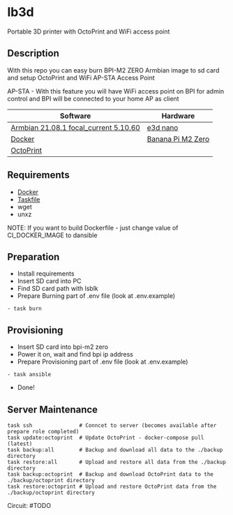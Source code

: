 # lb3d

Portable 3D printer with OctoPrint and WiFi access point 

Description
---
With this repo you can easy burn BPI-M2 ZERO Armbian image to sd card and setup OctoPrint and WiFi AP-STA Access Point

AP-STA - With this feature you will have WiFi access point on BPI for admin control and BPI will be connected to your home AP as client


| Software | Hardware |
|----------|----------|
| [Armbian 21.08.1 focal_current 5.10.60](https://imola.armbian.com/archive/bananapim2zero/archive/) | [e3d nano](https://www.easythreed.com/en/h-col-1203.html) |
| [Docker](https://www.docker.com/) | [Banana Pi M2 Zero](https://wiki.banana-pi.org/Banana_Pi_BPI-M2_ZERO) |
| [OctoPrint](https://octoprint.org) ||

Requirements
---
- [Docker](https://docs.docker.com/get-docker)
- [Taskfile](https://taskfile.dev/installation)
- wget
- unxz

NOTE: If you want to build Dockerfile - just change value of CI_DOCKER_IMAGE to dansible

Preparation
---
- Install requirements
- Insert SD card into PC
- Find SD card path with lsblk
- Prepare Burning part of .env file (look at .env.example)
```
- task burn 
```
Provisioning
---
- Insert SD card into bpi-m2 zero
- Power it on, wait and find bpi ip address
- Prepare Provisioning part of .env file (look at .env.example)
```
- task ansible
```
- Done!

Server Maintenance
---
```
task ssh               # Conncet to server (becomes available after prepare role completed)
task update:octoprint  # Update OctoPrint - docker-compose pull (latest)
task backup:all        # Backup and download all data to the ./backup directory
task restore:all       # Upload and restore all data from the ./backup directory
task backup:octoprint  # Backup and download OctoPrint data to the ./backup/octoprint directory
task restore:octoprint # Upload and restore OctoPrint data from the ./backup/octoprint directory
```

Circuit:
#TODO
